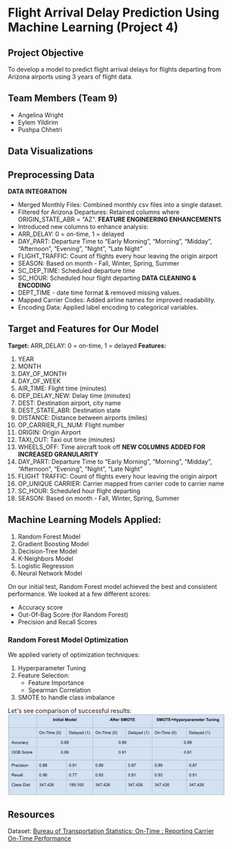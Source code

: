 # Flight Arrival Delay Prediction Using Machine Learning (Project 4)

## Project Objective
To develop a model to predict flight arrival delays for flights departing from Arizona airports using 3 years of flight data. 

## Team Members (Team 9)
- Angelina Wright
- Eylem Yildirim
- Pushpa Chhetri

## Data Visualizations



## Preprocessing Data
**DATA INTEGRATION**
- Merged Monthly Files: Combined monthly csv files into a single dataset.
- Filtered for Arizona Departures: Retained columns where ORIGIN_STATE_ABR = "AZ".
**FEATURE ENGINEERING ENHANCEMENTS**
- Introduced new columns to enhance analysis: 
 - ARR_DELAY: 0 = on-time, 1 = delayed
 - DAY_PART: Departure Time to “Early Morning”, “Morning”, “Midday”, “Afternoon”, “Evening”, “Night”, “Late Night”
 - FLIGHT_TRAFFIC: Count of flights every hour leaving the origin airport
 - SEASON: Based on month - Fall, Winter, Spring, Summer
 - SC_DEP_TIME: Scheduled departure time
 - SC_HOUR: Scheduled hour flight departing
**DATA CLEANING & ENCODING**
- DEPT_TIME - date time format & removed missing values.
- Mapped Carrier Codes: Added airline names for improved readability.
- Encoding Data: Applied label encoding to categorical variables.


## Target and Features for Our Model
**Target:** ARR_DELAY: 0 = on-time, 1 = delayed
**Features:**
1. YEAR
2. MONTH
3. DAY_OF_MONTH
4. DAY_OF_WEEK
5. AIR_TIME: Flight time (minutes)
6. DEP_DELAY_NEW: Delay time (minutes)
7. DEST: Destination airport, city name
8. DEST_STATE_ABR: Destination state 
9. DISTANCE: Distance between airports (miles)
10. OP_CARRIER_FL_NUM: Flight number
11. ORIGIN: Origin Airport
12. TAXI_OUT: Taxi out time (minutes)
13. WHEELS_OFF: Time aircraft took off
**NEW COLUMNS ADDED FOR INCREASED GRANULARITY**
15. DAY_PART: Departure Time to “Early Morning”, “Morning”, “Midday”, “Afternoon”, “Evening”, “Night”, “Late Night”
16. FLIGHT TRAFFIC: Count of flights every hour leaving the origin airport
17. OP_UNIQUE CARRIER: Carrier mapped from carrier code to carrier name
18. SC_HOUR: Scheduled hour flight departing
19. SEASON: Based on month - Fall, Winter, Spring, Summer

## Machine Learning Models Applied:
1. Random Forest Model
2. Gradient Boosting Model
3. Decision-Tree Model
4. K-Neighbors Model
5. Logistic Regression
6. Neural Network Model

 On our initial test, Random Forest model achieved the best and consistent performance. We looked at a few different scores:
 - Accuracy score
 - Out-Of-Bag Score (for Random Forest)
 - Precision and Recall Scores

   
### Random Forest Model Optimization
We applied variety of optimization techniques:
1. Hyperparameter Tuning
2. Feature Selection:
    - Feature Importance
    - Spearman Correlation
4. SMOTE to handle class imbalance

Let's see comparison of successful results:
![image](https://github.com/wrighang/predicting_flight_arrival_delay_ml/blob/main/Resources/rf_results.png)



## Resources
Dataset: [Bureau of Transportation Statistics: On-Time : Reporting Carrier On-Time Performance](https://www.transtats.bts.gov/DL_SelectFields.aspx?gnoyr_VQ=FGJ&QO_fu146_anzr=b0-gvzr)
